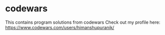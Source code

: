 # codewars
This contains program solutions from codewars
Check out my profile here: https://www.codewars.com/users/himanshupuranik/

